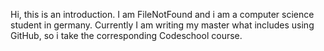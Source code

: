 Hi, this is an introduction. I am FileNotFound and i am a computer science student in germany. Currently I am writing my master what includes using GitHub, so i take the corresponding Codeschool course.
